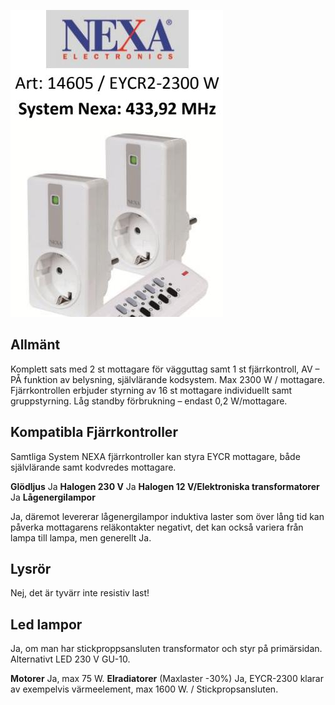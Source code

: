 ![](_page_0_Picture_0.jpeg)

## **Allmänt**

Komplett sats med 2 st mottagare för vägguttag samt 1 st fjärrkontroll, AV – PÅ funktion av belysning, självlärande kodsystem. Max 2300 W / mottagare. Fjärrkontrollen erbjuder styrning av 16 st mottagare individuellt samt gruppstyrning. Låg standby förbrukning – endast 0,2 W/mottagare.

## **Kompatibla Fjärrkontroller**

Samtliga System NEXA fjärrkontroller kan styra EYCR mottagare, både självlärande samt kodvredes mottagare.

**Glödljus**  Ja **Halogen 230 V**  Ja **Halogen 12 V/Elektroniska transformatorer**  Ja **Lågenergilampor** 

Ja, däremot levererar lågenergilampor induktiva laster som över lång tid kan påverka mottagarens reläkontakter negativt, det kan också variera från lampa till lampa, men generellt Ja.

## **Lysrör**

Nej, det är tyvärr inte resistiv last!

## **Led lampor**

Ja, om man har stickproppsansluten transformator och styr på primärsidan. Alternativt LED 230 V GU-10.

**Motorer**  Ja, max 75 W. **Elradiatorer** (Maxlaster -30%) Ja, EYCR-2300 klarar av exempelvis värmeelement, max 1600 W. / Stickpropsansluten.